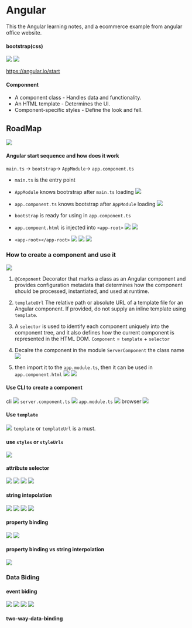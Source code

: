 # Angular

This the Angular learning notes, and a ecommerce example from angular office website.

#### bootstrap(css)
![](./images/npm-bootstrap.png)
![](./images/angular-json-bootrap.png)

https://angular.io/start

#### Componnent

* A component class - Handles data and functionality.
* An HTML template - Determines the UI.
* Component-specific styles - Define the look and fell.


## RoadMap
![](./images/road-map.png)


#### Angular start sequence and how does it work
`main.ts` -> `bootstrap`-> `AppModule`-> `app.component.ts`

* `main.ts` is the entry point 

* `AppModule` knows bootrstrap after `main.ts` loading
![](./images/main.ts.png)

* `app.component.ts` knows bootstrap after `AppModule` loading
![](./images/app.module.ts.png)

* `bootstrap` is ready for using in `app.component.ts`

* `app.compoent.html` is injected into `<app-root>`
![](./images/app.component.ts.png)
![](./images/app.component.html.png)

* `<app-root></app-root>`
![](./images/app-root.png)
![](./images/app.component.html.png)
![](./images/browser.png)

### How to create a component and use it
![](./images/server.component.ts.png)
1. `@Component`
Decorator that marks a class as an Angular component and provides configuration metadata that determines how the component should be processed, instantiated, and used at runtime.
2. `templateUrl`
The relative path or absolute URL of a template file for an Angular component. If provided, do not supply an inline template using `template`.
3.  A `selector` is used to identify each component uniquely into the component tree, and it also defines how the current component is represented in the HTML DOM.
`Component` = `template` + `selector`

4. Decalre the component in the module
`ServerComponent` the class name
![](./images/server.component-and-app.module.png)

5. then import it to the `app.module.ts`, then it can be used in `app.component.html`
![](./images/Screen%20Shot%202022-04-30%20at%201.56.10%20PM.png)
![](./images/Screen%20Shot%202022-04-30%20at%201.57.39%20PM.png)

#### Use CLI to create a component
cli
![](./images/Screen%20Shot%202022-04-30%20at%203.51.25%20PM.png)
`server.component.ts`
![](./images/Screen%20Shot%202022-04-30%20at%204.27.57%20PM.png)
`app.module.ts`
![](./images/Screen%20Shot%202022-04-30%20at%204.28.18%20PM.png)
browser
![](./images/Screen%20Shot%202022-04-30%20at%204.27.19%20PM.png)


#### Use `template`
![](./images/Screen%20Shot%202022-04-30%20at%206.55.28%20PM.png)
`template` or `templateUrl` is a must.

#### use `styles` or `styleUrls`
![](./images/Screen%20Shot%202022-04-30%20at%207.03.48%20PM.png)

#### attribute selector
![](images/Screen%20Shot%202022-04-30%20at%207.28.33%20PM.png)
![](./images/Screen%20Shot%202022-04-30%20at%207.24.22%20PM.png)
![](./images/Screen%20Shot%202022-04-30%20at%204.27.57%20PM.png)
![](images/Screen%20Shot%202022-04-30%20at%207.25.54%20PM.png)

#### string intepolation
![](./images/string-intepolation/Screen%20Shot%202022-05-03%20at%206.40.34%20AM.png)
![](./images/string-intepolation/Screen%20Shot%202022-05-03%20at%206.40.39%20AM.png)
![](./images/string-intepolation/Screen%20Shot%202022-05-03%20at%206.43.38%20AM.png)
![](./images/string-intepolation/Screen%20Shot%202022-05-03%20at%206.43.46%20AM.png)

#### property binding
![](./images/property-bining/Screen%20Shot%202022-05-03%20at%207.21.50%20AM.png)
![](./images/property-bining/Screen%20Shot%202022-05-03%20at%207.21.58%20AM.png)

#### property binding vs string interpolation
![](./images/property-bining/Screen%20Shot%202022-05-03%20at%207.55.27%20AM.png)

### Data Biding
#### event biding
![](./images/event-binding/Screen%20Shot%202022-05-04%20at%208.10.14%20AM.png)
![](./images/event-binding/Screen%20Shot%202022-05-04%20at%208.10.14%20AM.png)
![](./images/event-binding/Screen%20Shot%202022-05-04%20at%208.10.14%20AM.png)
![](./images/event-binding/Screen%20Shot%202022-05-04%20at%208.10.14%20AM.png)

#### two-way-data-binding
![]()
![]()
![]()
![]()
![]()
